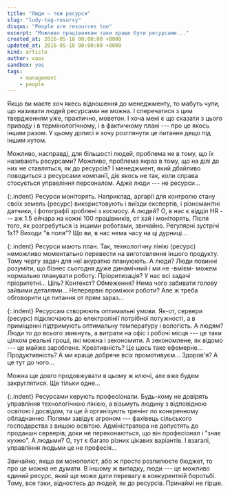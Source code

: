 ```yaml
---
title: "Люди — теж ресурси"
slug: "ludy-teg-resursy"
disqus: "People are resources too"
excerpt: "Можливо працівникам таки краще бути ресурсами..."
created_at: 2016-05-18 00:00:00 +0000
updated_at: 2016-05-18 00:00:00 +0000
kind: article
author: xaos
sandbox: yes
tags:
    - management
    - people
---
```


Якщо ви маєте хоч якесь відношення до менеджменту, то мабуть чули, що називати людей ресурсами не можна.  І сперечатися з цим твердженням уже, практично, моветон.  І хоча мені є що сказати з цього приводу і в термінологічному, і в фактичному плані --- про це якось іншим разом.  У цьому дописі я хочу розглянути це питання дещо під іншим кутом. 
 
Можливо, насправді, для більшості людей, проблема не в тому, що їх називають ресурсами?  Можливо, проблема якраз в тому, що на ділі до них не ставляться, як до ресурсів?  І менеджмент, який дбайливо поводиться з ресурсами компанії, діє якось не так, коли справа стосується управління персоналом.  Адже люди --- не ресурси...

{:.indent}
Ресурси моніторять.  Наприклад, аргарії для контролю стану своїх земель (ресурс) використовують і виїзди експертів, і різноманітні датчики, і фотографії зроблені з космосу.  А людей?  О, в нас є відділ HR --- аж 1.5 ейчара на кожні 100 працівників, от хай і моніторять.  Після того, як розгребуться із іншими роботами, звичайно.  Регулярні зустрічі 1х1? Виходи "в поля"?  Що ви, в нас нема часу на ці дурниці...

{:.indent}
Ресурси мають план.  Так, технологічну лінію (ресурс) неможливо моментально перевести на виготовлення іншого продукту.  Тому чергу задач для неї акуратно плануюють.  А люди?  Люди повинні розуміти, що бізнес сьогодня дуже динамічний і ми не -вмієм- можем нормально планувати роботу.  Пріоритизація?  У нас всі задачі пріоритетні...  Ціль? Контекст? Обмеження?  Нема чого забивати голову зайвими деталями...  Неперервні проміжки роботи?  Але ж треба обговорити це питання от прям зараз...

{:.indent}
Ресурсам створюють оптимальні умови.  Як-от, сервери (ресурс) підключають до електролінії потрібної потужності, а в приміщенні підтримують оптимальну температуру і вологість.  А людям?  Люди то до всього звикнуть, а витрати на офіс і робочі місця --- це таки цілком реальні гроші, які можна і зекономити.  А зекономлене, як відомо --- це майже зароблене.  Креативність?  Це щось таке ефемерне... Продуктивність?  А ми краще добряче всіх промотивуєм...  Здоров'я?  А це тут до чого...

Можна ще довго продовжувати в цьому ж ключі, але вже будем закруглятися.  Ще тільки одне...

{:.indent}
Ресурсами керують професіонали.  Будь-кому не довірять управління технологічною лінією, а візьмуть людину з відповідною освітою і досвідом, та ще й організують тренінг по конкренному обладнанню.  Полями завідує агроном --- фахівець сільського господарства з вищою освітою.  Адміністратора не допустять до продакшн серверів, доки не переконаються, що він професіонал і "знає кухню".  А людьми?  О, тут є багато різних цікавих варіантів.  І взагалі, управління людьми це не професія...

Звичайно, якщо ви монополіст, або ж просто розпилюєте бюджет, то про це можна не думати.  В іншому ж випадку, люди --- це можливо єдиний ресурс, який ще може дати перевагу в конкурентній боротьбі.  Тому, все таки, відностесь до людей, як до ресурсів.  Принаймі не гірше.
